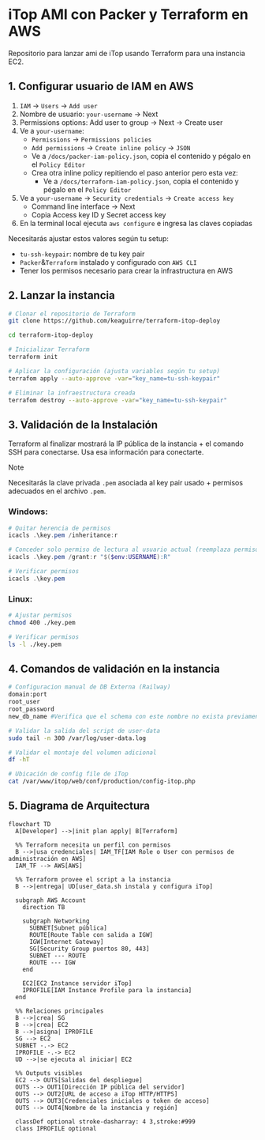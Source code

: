 # iTop AMI con Packer y Terraform en AWS
Repositorio para lanzar ami de iTop usando Terraform para una instancia EC2.

## 1. Configurar usuario de IAM en AWS
  1. `IAM` -> `Users` -> `Add user`
  2. Nombre de usuario: `your-username` -> Next
  3. Permissions options: Add user to group -> Next -> Create user
  4. Ve a `your-username`:
      - `Permissions` -> `Permissions policies`
      - `Add permissions` -> `Create inline policy` -> `JSON`
      - Ve a `/docs/packer-iam-policy.json`, copia el contenido y pégalo en el `Policy Editor`
      - Crea otra inline policy repitiendo el paso anterior pero esta vez:
        - Ve a `/docs/terraform-iam-policy.json`, copia el contenido y pégalo en el `Policy Editor`
  5. Ve a `your-username` -> `Security credentials` -> `Create access key`
      - Command line interface -> Next
      - Copia Access key ID y Secret access key
  6. En la terminal local ejecuta `aws configure` e ingresa las claves copiadas

Necesitarás ajustar estos valores según tu setup:
- `tu-ssh-keypair`: nombre de tu key pair
- `Packer`&`Terraform` instalado y configurado con `AWS CLI`
- Tener los permisos necesario para crear la infrastructura en AWS


## 2. Lanzar la instancia
```bash
# Clonar el repositorio de Terraform
git clone https://github.com/keaguirre/terraform-itop-deploy

cd terraform-itop-deploy

# Inicializar Terraform
terraform init

# Aplicar la configuración (ajusta variables según tu setup)
terrafom apply --auto-approve -var="key_name=tu-ssh-keypair"

# Eliminar la infraestructura creada
terrafom destroy --auto-approve -var="key_name=tu-ssh-keypair"
```

## 3. Validación de la Instalación
Terraform al finalizar mostrará la IP pública de la instancia + el comando SSH para conectarse. Usa esa información para conectarte.

> [!NOTE]  
> Necesitarás la clave privada `.pem` asociada al key pair usado + permisos adecuados en el archivo `.pem`.
### Windows: 

  ```powershell
  # Quitar herencia de permisos
  icacls .\key.pem /inheritance:r

  # Conceder solo permiso de lectura al usuario actual (reemplaza permisos existentes para ese usuario)
  icacls .\key.pem /grant:r "$($env:USERNAME):R"

  # Verificar permisos
  icacls .\key.pem
```
### Linux:
```bash
# Ajustar permisos
chmod 400 ./key.pem

# Verificar permisos
ls -l ./key.pem 
```

## 4. Comandos de validación en la instancia
```bash
# Configuracion manual de DB Externa (Railway)
domain:port
root_user
root_password
new_db_name #Verifica que el schema con este nombre no exista previamente

# Validar la salida del script de user-data
sudo tail -n 300 /var/log/user-data.log

# Validar el montaje del volumen adicional
df -hT

# Ubicación de config file de iTop
cat /var/www/itop/web/conf/production/config-itop.php
```

## 5. Diagrama de Arquitectura
```mermaid
flowchart TD
  A[Developer] -->|init plan apply| B[Terraform]

  %% Terraform necesita un perfil con permisos
  B -->|usa credenciales| IAM_TF[IAM Role o User con permisos de administración en AWS]
  IAM_TF --> AWS[AWS]

  %% Terraform provee el script a la instancia
  B -->|entrega| UD[user_data.sh instala y configura iTop]

  subgraph AWS Account
    direction TB

    subgraph Networking
      SUBNET[Subnet pública]
      ROUTE[Route Table con salida a IGW]
      IGW[Internet Gateway]
      SG[Security Group puertos 80, 443]
      SUBNET --- ROUTE
      ROUTE --- IGW
    end

    EC2[EC2 Instance servidor iTop]
    IPROFILE[IAM Instance Profile para la instancia]
  end

  %% Relaciones principales
  B -->|crea| SG
  B -->|crea| EC2
  B -->|asigna| IPROFILE
  SG --> EC2
  SUBNET -.-> EC2
  IPROFILE -.-> EC2
  UD -->|se ejecuta al iniciar| EC2

  %% Outputs visibles
  EC2 --> OUTS[Salidas del despliegue]
  OUTS --> OUT1[Dirección IP pública del servidor]
  OUTS --> OUT2[URL de acceso a iTop HTTP/HTTPS]
  OUTS --> OUT3[Credenciales iniciales o token de acceso]
  OUTS --> OUT4[Nombre de la instancia y región]

  classDef optional stroke-dasharray: 4 3,stroke:#999
  class IPROFILE optional

```